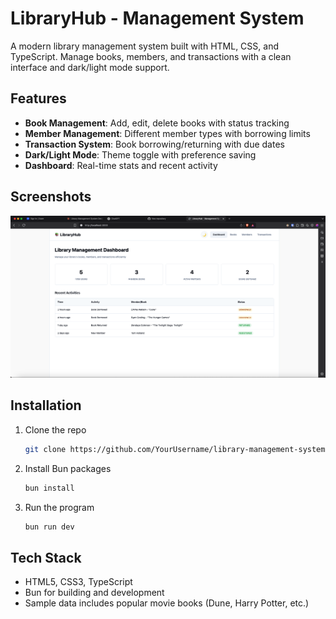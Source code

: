 # LibraryHub - Management System
A modern library management system built with HTML, CSS, and TypeScript. Manage books, members, and transactions with a clean interface and dark/light mode support.

## Features
- **Book Management**: Add, edit, delete books with status tracking
- **Member Management**: Different member types with borrowing limits
- **Transaction System**: Book borrowing/returning with due dates
- **Dark/Light Mode**: Theme toggle with preference saving
- **Dashboard**: Real-time stats and recent activity

## Screenshots
![Library Management System](/assets/library-dashboard.png)

## Installation

1. Clone the repo
    ```sh
    git clone https://github.com/YourUsername/library-management-system
    ```

2. Install Bun packages
   ```sh
   bun install
   ```

3. Run the program
    ```sh
   bun run dev
   ```

## Tech Stack
- HTML5, CSS3, TypeScript
- Bun for building and development
- Sample data includes popular movie books (Dune, Harry Potter, etc.)